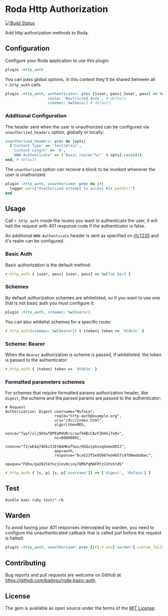 # Roda Http Authorization

[![Build Status](https://travis-ci.org/badosu/roda-http-auth.png)](https://travis-ci.org/badosu/roda-http-auth)

Add http authorization methods to Roda.

## Configuration

Configure your Roda application to use this plugin:

```ruby
plugin :http_auth
```

You can pass global options, in this context they'll be shared between all
`r.http_auth` calls.

```ruby
plugin :http_auth, authenticator: proc {|user, pass| [user, pass] == %w[foo bar]},
                   realm: 'Restricted Area', # default
                   schemes: %w[basic] # default
```

### Additional Configuration

The header sent when the user is unauthorized can be configured via
`unauthorized_headers` option, globally or locally:

```ruby
unauthorized_headers: proc do |opts|
  {'Content-Type' => 'text/plain',
   'Content-Length' => '0',
   'WWW-Authenticate' => ('Basic realm="%s"' % opts[:realm])}
end, # default
```

The `unauthorized` option can receive a block to be invoked whenever the user
is unathorized:

```ruby
plugin :http_auth, unauthorized: proc do |r|
  logger.warn("Unathorized attempt to access #{r.path}!!")
end
```

## Usage

Call `r.http_auth` inside the routes you want to authenticate the user, it will halt
the request with 401 response code if the authenticator is false.

An additional `WWW-Authenticate` header is sent as specified on [rfc7235](https://tools.ietf.org/html/rfc7235#section-4.1) and it's realm can be configured.

### Basic Auth

Basic authorization is the default method:

```ruby
r.http_auth { |user, pass| [user, pass] == %w[foo bar] }
```

### Schemes

By default authorization schemes are whitelisted, so if you want to use one
that is not basic auth you must configure it:

```ruby
plugin :http_auth, schemes: %w[bearer]
```

You can also whitelist schemes for a specific route:

```ruby
r.http_auth(schemes: %w[bearer]) { |token| token == '4t0k3n' }
```

### Scheme: Bearer

When the `Bearer` authorization is scheme is passed, if whitelisted, the token
is passed to the authenticator:

```ruby
r.http_auth { |token| token == '4t0k3n' }
```

### Formatted parameters schemes

For schemes that require formatted params authorization header, like `Digest`,
the scheme and the parsed params are passed to the authenticator:

```
# Request
Authorization: Digest username="Mufasa",
                      realm="http-auth@example.org",
                      uri="/dir/index.html",
                      algorithm=MD5,
                      nonce="7ypf/xlj9XXwfDPEoM4URrv/xwf94BcCAzFZH4GiTo0v",
                      nc=00000001,
                      cnonce="f2/wE4q74E6zIJEtWaHKaf5wv/H5QzzpXusqGemxURZJ",
                      qop=auth,
                      response="8ca523f5e9506fed4657c9700eebdbec",
                      opaque="FQhe/qaU925kfnzjCev0ciny7QMkPqMAFRtzCUYo5tdS"
```

```ruby
r.http_auth { |s, p| [s, p['username']] == ['digest', 'Mufasa'] }
```

## Test

```sh
bundle exec ruby test/*.rb
```

## Warden

To avoid having your 401 responses intercepted by warden, you need to configure
the unauthenticated callback that is called just before the request is halted:

```ruby
plugin :http_auth, unauthorized: proc {|r| r.env['warden'].custom_failure! }
```

## Contributing

Bug reports and pull requests are welcome on GitHub at https://github.com/badosu/roda-basic-auth.

## License

The gem is available as open source under the terms of the [MIT License](http://opensource.org/licenses/MIT).
